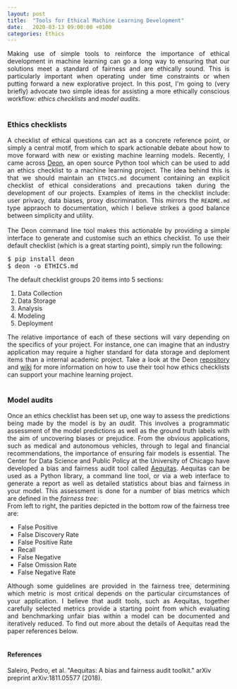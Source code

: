 ```yaml
---
layout: post
title:  "Tools for Ethical Machine Learning Development"
date:   2020-03-13 09:00:00 +0100
categories: Ethics
---
```


<div style="text-align: justify">
Making use of simple tools to reinforce the importance of ethical development in machine learning can go a long way to ensuring that our solutions meet a standard of fairness and are ethically sound. This is particularly important when operating under time constraints or when putting forward a new explorative project. In this post, I'm going to (very briefly) advocate two simple ideas for assisting a more ethically conscious workflow: <em>ethics checklists</em> and <em>model audits</em>.
</div>
<br/>

### Ethics checklists
<div style="text-align: justify">
A checklist of ethical questions can act as a concrete reference point, or simply a central motif, from which to spark actionable debate about how to move forward with new or existing machine learning models. Recently, I came across <a href="https://deon.drivendata.org//">Deon</a>, an open source Python tool which can be used to add an ethics checklist to a machine learning project. The idea behind this is that we should maintain an <code>ETHICS.md</code> document containing an explicit checklist of ethical considerations and precautions taken during the development of our projects. Examples of items in the checklist include: user privacy, data biases, proxy discrimination. This mirrors the <code>README.md</code> type appraoch to documentation, which I believe strikes a good balance between simplicity and utility. 
</div>
<br/>
<div style="text-align: justify">
The Deon command line tool makes this actionable by providing a simple interface to generate and customise such an ethics checklist. To use their default checklist (which is a great starting point), simply run the following:

<pre>$ pip install deon
$ deon -o ETHICS.md</pre>

The default checklist groups 20 items into 5 sections:
<ol>
  <li>Data Collection</li>
  <li>Data Storage</li>
  <li>Analysis</li>
  <li>Modeling</li>
  <li>Deployment</li>
</ol>  
The relative importance of each of these sections will vary depending on the specifics of your project. For instance, one can imagine that an industry application may require a higher standard for data storage and deploment items than a internal academic project. Take a look at the Deon <a href="https://github.com/drivendataorg/deon/">repository</a> and <a href="https://github.com/drivendataorg/deon/wiki/Overview">wiki</a> for more information on how to use their tool how ethics checklists can support your machine learning project.
</div>
<br/>

### Model audits
<div style="text-align: justify">
Once an ethics checklist has been set up, one way to assess the predictions being made by the model is by an <em>audit</em>. This involves a programmatic assessment of the model predictions as well as the ground truth labels with the aim of uncovering biases or prejudice. From the obvious applications, such as medical and autonomous vehicles, through to legal and financial recommendations, the importance of ensuring fair models is essential. The Center for Data Science and Public Policy at the University of Chicago have developed a bias and fairness audit tool called <a href="http://www.datasciencepublicpolicy.org/projects/aequitas/">Aequitas</a>. Aequitas can be used as a Python library, a command line tool, or via a web interface to generate a report as well as detailed statistics about bias and fairness in your model. This assessment is done for a number of bias metrics which are defined in the <em>fairness tree</em>:
</div>

<img src="http://www.datasciencepublicpolicy.org/wp-content/uploads/2020/02/Fairness-Weeds.png" alt="" title="Fairness Weeds" class="img-responsive wp-image-926" srcset="http://www.datasciencepublicpolicy.org/wp-content/uploads/2020/02/Fairness-Weeds-200x149.png 200w, http://www.datasciencepublicpolicy.org/wp-content/uploads/2020/02/Fairness-Weeds-400x299.png 400w, http://www.datasciencepublicpolicy.org/wp-content/uploads/2020/02/Fairness-Weeds-600x448.png 600w, http://www.datasciencepublicpolicy.org/wp-content/uploads/2020/02/Fairness-Weeds-800x598.png 800w, http://www.datasciencepublicpolicy.org/wp-content/uploads/2020/02/Fairness-Weeds-1200x897.png 1200w, http://www.datasciencepublicpolicy.org/wp-content/uploads/2020/02/Fairness-Weeds.png 2905w" sizes="(max-width: 800px) 100vw, 1200px">

<div style="text-align: justify">
From left to right, the parities depicted in the bottom row of the fairness tree are:
<ul>
  <li>False Positive</li>
  <li>False Discovery Rate</li>
  <li>False Positive Rate</li>
  <li>Recall</li>
  <li>False Negative</li>
  <li>False Omission Rate</li>
  <li>False Negative Rate</li>
</ul>
Although some guidelines are provided in the fairness tree, determining which metric is most critical depends on the particular circumstances of your application. I believe that audit tools, such as Aequitas, together carefully selected metrics provide a starting point from which evaluating and benchmarking unfair bias within a model can be documented and iteratively reduced. To find out more about the details of Aequitas read the paper references below.
</div>
<br/>


#### References
Saleiro, Pedro, et al. "Aequitas: A bias and fairness audit toolkit." arXiv preprint arXiv:1811.05577 (2018).
